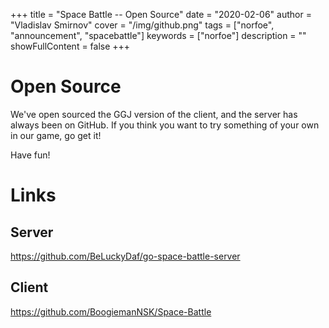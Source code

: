 +++
title = "Space Battle -- Open Source"
date = "2020-02-06"
author = "Vladislav Smirnov"
cover = "/img/github.png"
tags = ["norfoe", "announcement", "spacebattle"]
keywords = ["norfoe"]
description = ""
showFullContent = false
+++

# Open Source

We've open sourced the GGJ version of the client, and the server has always been on GitHub.
If you think you want to try something of your own in our game, go get it!

Have fun!

# Links

## Server

https://github.com/BeLuckyDaf/go-space-battle-server

## Client

https://github.com/BoogiemanNSK/Space-Battle